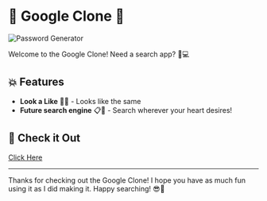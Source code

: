 # 🔐 Google Clone 🔐

![Password Generator](images/Password-Generator.png)

Welcome to the Google Clone! Need a search app? 💪💻

## 💥 Features

- **Look a Like** 🎲✨ - Looks like the same
- **Future search engine** 📋🔮 - Search wherever your heart desires!

## 🚀 Check it Out

[Click Here](https://googleclone-cp3o.netlify.app)

---

Thanks for checking out the Google Clone! I hope you have as much fun using it as I did making it. Happy searching! 😎🔐
